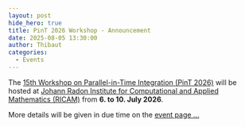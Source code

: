 ```yaml
---
layout: post
hide_hero: true
title: PinT 2026 Workshop - Announcement
date: 2025-08-05 13:30:00
author: Thibaut
categories:
  - Events
---
```


The [15th Workshop on Parallel-in-Time Integration (PinT 2026)](/events/15th-pint-workshop) will be hosted at [Johann Radon Institute for Computational and Applied Mathematics (RICAM)](https://www.oeaw.ac.at/ricam/home) from **6. to 10. July 2026**.

More details will be given in due time on the [event page ...](/events/14th-pint-workshop)